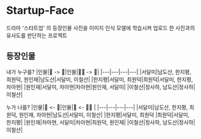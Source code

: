 # Startup-Face
드라마 '스타트업' 의 등장인물 사진을 이미지 인식 모델에 학습시켜 업로드 한 사진과의 유사도를 판단하는 프로젝트

## 등장인물
내가 누구를? 
|인물|🙆 -> 🧡|인물|🙆‍♂ -> 🧡|
|---|---|---|---|
|서달미|남도산, 한지평, 최원덕, 원인재|남도산|서달미, 이철산|
|한지평|서달미, 최원덕|최원덕|서달미, 한지평, 차아현|
|원인재|서달미, 차아현|차아현|원인재, 서달미|
|이철산|정사하, 남도산|정사하|이철산|

누가 나를?
|인물|🧡 <- 🙆|인물|🧡 <- 🙆‍♂ |
|---|---|---|---|
|서달미|남도산, 한지평, 최원덕, 원인재, 차아현|남도산|서달미, 이철산|
|한지평|서달미, 최원덕 |최원덕|서달미, 한지평|
|원인재|차아현, 서달미|차아현|최원덕, 원인재|
|이철산|정사하, 남도산|정사하|이철산|
